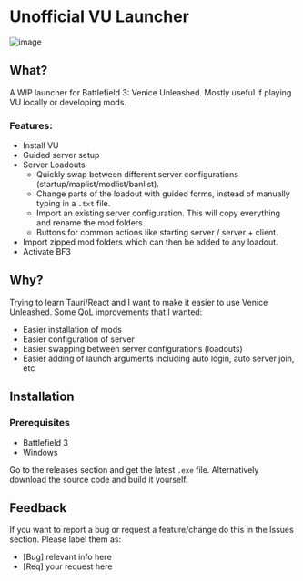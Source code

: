 # Unofficial VU Launcher
![image](https://github.com/user-attachments/assets/b5bec60c-8693-4bce-a454-bed41ec6ca50)
## What?
A WIP launcher for Battlefield 3: Venice Unleashed. Mostly useful if playing VU locally or developing mods.
### Features:
- Install VU
- Guided server setup
- Server Loadouts
  - Quickly swap between different server configurations (startup/maplist/modlist/banlist).
  - Change parts of the loadout with guided forms, instead of manually typing in a `.txt` file.
  - Import an existing server configuration. This will copy everything and rename the mod folders.
  - Buttons for common actions like starting server / server + client.
- Import zipped mod folders which can then be added to any loadout.
- Activate BF3
## Why?
Trying to learn Tauri/React and I want to make it easier to use Venice Unleashed.
Some QoL improvements that I wanted:
- Easier installation of mods
- Easier configuration of server
- Easier swapping between server configurations (loadouts)
- Easier adding of launch arguments including auto login, auto server join, etc
## Installation
### Prerequisites
- Battlefield 3
- Windows

Go to the releases section and get the latest `.exe` file.
Alternatively download the source code and build it yourself.
## Feedback
If you want to report a bug or request a feature/change do this in the Issues section.
Please label them as:
- [Bug] relevant info here
- [Req] your request here
